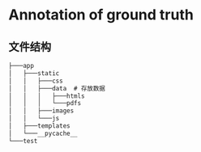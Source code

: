 # Annotation of ground truth
## 文件结构
```txt
├───app
│   ├───static
│   │   ├───css
│   │   ├───data  # 存放数据
│   │   │   ├───htmls
│   │   │   └───pdfs
│   │   ├───images
│   │   └───js
│   ├───templates
│   └───__pycache__
└───test
```

